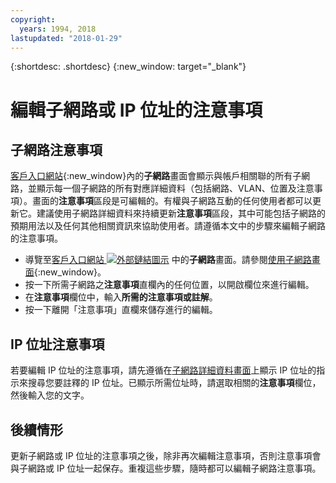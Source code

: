 ```yaml
---
copyright:
  years: 1994, 2018
lastupdated: "2018-01-29"
---
```

{:shortdesc: .shortdesc}
{:new_window: target="_blank"}

# 編輯子網路或 IP 位址的注意事項

## 子網路注意事項
[客戶入口網站](https://control.softlayer.com/){:new_window}內的**子網路**畫面會顯示與帳戶相關聯的所有子網路，並顯示每一個子網路的所有對應詳細資料（包括網路、VLAN、位置及注意事項）。畫面的**注意事項**區段是可編輯的。有權與子網路互動的任何使用者都可以更新它。建議使用子網路詳細資料來持續更新**注意事項**區段，其中可能包括子網路的預期用法以及任何其他相關資訊來協助使用者。請遵循本文中的步驟來編輯子網路的注意事項。

* 導覽至[客戶入口網站 ![外部鏈結圖示](../../icons/launch-glyph.svg "外部鏈結圖示")](https://control.softlayer.com/) 中的**子網路**畫面。請參閱[使用子網路畫面](subnets-screen.html){:new_window}。
* 按一下所需子網路之**注意事項**直欄內的任何位置，以開啟欄位來進行編輯。
* 在**注意事項**欄位中，輸入**所需的注意事項或註解**。
* 按一下離開「注意事項」直欄來儲存進行的編輯。

## IP 位址注意事項

若要編輯 IP 位址的注意事項，請先遵循在[子網路詳細資料畫面](filter-ip.html#filter-ip-addresses-on-the-subnet-details-screen)上顯示 IP 位址的指示來搜尋您要註釋的 IP 位址。已顯示所需位址時，請選取相關的**注意事項**欄位，然後輸入您的文字。

## 後續情形

更新子網路或 IP 位址的注意事項之後，除非再次編輯注意事項，否則注意事項會與子網路或 IP 位址一起保存。重複這些步驟，隨時都可以編輯子網路注意事項。
